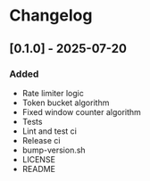 # Changelog

## [0.1.0] - 2025-07-20

### Added

- Rate limiter logic
- Token bucket algorithm
- Fixed window counter algorithm
- Tests
- Lint and test ci
- Release ci
- bump-version.sh
- LICENSE
- README
